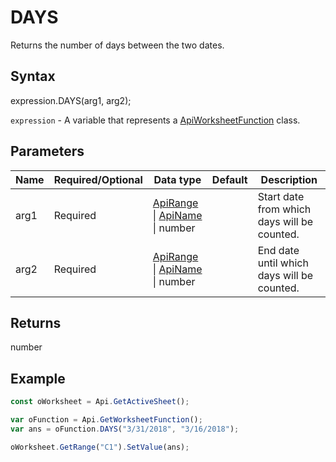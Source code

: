 # DAYS

Returns the number of days between the two dates.

## Syntax

expression.DAYS(arg1, arg2);

`expression` - A variable that represents a [ApiWorksheetFunction](../ApiWorksheetFunction.md) class.

## Parameters

| **Name** | **Required/Optional** | **Data type** | **Default** | **Description** |
| ------------- | ------------- | ------------- | ------------- | ------------- |
| arg1 | Required | [ApiRange](../../ApiRange/ApiRange.md) &#124; [ApiName](../../ApiName/ApiName.md) &#124; number |  | Start date from which days will be counted. |
| arg2 | Required | [ApiRange](../../ApiRange/ApiRange.md) &#124; [ApiName](../../ApiName/ApiName.md) &#124; number |  | End date until which days will be counted. |

## Returns

number

## Example



```javascript
const oWorksheet = Api.GetActiveSheet();

var oFunction = Api.GetWorksheetFunction();
var ans = oFunction.DAYS("3/31/2018", "3/16/2018"); 

oWorksheet.GetRange("C1").SetValue(ans);

```
